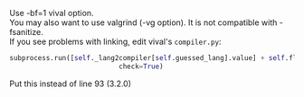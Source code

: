 Use -bf=1 vival option.  
You may also want to use valgrind (-vg option). It is not compatible with -fsanitize.  
If you see problems with linking, edit vival's `compiler.py`:
```py
subprocess.run([self._lang2compiler[self.guessed_lang].value] + self.flags + [str(main_obj), str(exec_obj), '-o', str(res_path)],
                           check=True)
```
Put this instead of line 93 (3.2.0)

